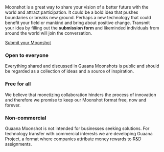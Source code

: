 Moonshot is a great way to share your vision of a better future with the world and attract participation. It could be a bold idea that pushes boundaries or breaks new ground. Perhaps a new technology that could benefit your field or mankind and bring about positive change. Transmit your idea by filling out the <strong>submission form</strong> and likeminded individuals from around the world will join the conversation.

[Submit your Moonshot](https://guaana.com/moonshots/new)

### Open to everyone

Everything shared and discussed in Guaana Moonshots is public and should be regarded as a collection of ideas and a source of inspiration.

### Free for all

We believe that monetizing collaboration hinders the process of innovation and therefore we promise to keep our Moonshot format free, now and forever.

### Non-commercial

Guaana Moonshot is not intended for businesses seeking solutions. For technology transfer with commercial interests we are developing Guaana Project, a format where companies attribute money rewards to R&D assignments.
